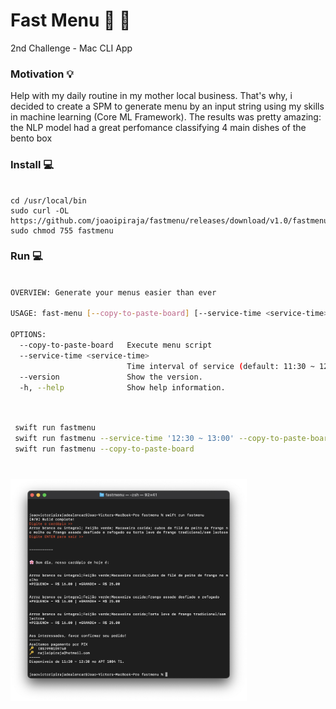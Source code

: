 # Fast Menu 🍛 🤖
 2nd Challenge - Mac CLI App
 
 ### Motivation 💡
 
 Help with my daily routine in my mother local business. That's why, i decided to create a SPM to generate menu by an input string using my skills in  machine learning (Core ML Framework). The results was pretty amazing: the NLP model had a great perfomance classifying 4 main dishes of the bento box
 
 ### Install 💻
 ```console
 
 cd /usr/local/bin
 sudo curl -OL https://github.com/joaoipiraja/fastmenu/releases/download/v1.0/fastmenu
 sudo chmod 755 fastmenu
 
  ```
 ### Run 💻
```bash
 
OVERVIEW: Generate your menus easier than ever

USAGE: fast-menu [--copy-to-paste-board] [--service-time <service-time>]

OPTIONS:
  --copy-to-paste-board   Execute menu script
  --service-time <service-time>
                          Time interval of service (default: 11:30 ~ 12:30)
  --version               Show the version.
  -h, --help              Show help information.
 
```

```bash

 swift run fastmenu
 swift run fastmenu --service-time '12:30 ~ 13:00' --copy-to-paste-board
 swift run fastmenu --copy-to-paste-board
 
```
###

[<img src="/Screenshots/1.png" width="75%"/>](1.png)

